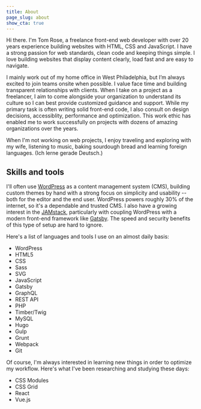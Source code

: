 ```yaml
---
title: About
page_slug: about
show_cta: true
---
```


<p class="lead">Hi there. I'm Tom Rose, a freelance front-end web developer with over 20 years experience building websites with HTML, CSS and JavaScript. I have a strong passion for web standards, clean code and keeping things simple. I love building websites that display content clearly, load fast and are easy to navigate.</p>

I mainly work out of my home office in West Philadelphia, but I’m always excited to join teams onsite when possible. I value face time and building transparent relationships with clients. When I take on a project as a freelancer, I aim to come alongside your organization to understand its culture so I can best provide customized guidance and support. While my primary task is often writing solid front-end code, I also consult on design decisions, accessiblity, performance and optimization. This work ethic has enabled me to work successfully on projects with dozens of amazing organizations over the years.

When I'm not working on web projects, I enjoy traveling and exploring with my wife, listening to music, baking sourdough bread and learning foreign languages. (Ich lerne gerade Deutsch.)

## Skills and tools

I'll often use [WordPress](https://wordpress.org/) as a content management system (CMS), building custom themes by hand with a strong focus on simplicity and usability -- both for the editor and the end user. WordPress powers roughly 30% of the internet, so it's a dependable and trusted CMS. I also have a growing interest in the [JAMstack](https://jamstack.org/), particularly with coupling WordPress with a modern front-end framework like [Gatsby](https://www.gatsbyjs.org/). The speed and security benefits of this type of setup are hard to ignore.

Here's a list of languages and tools I use on an almost daily basis:

<ul class="list">
  <li>WordPress</li>
  <li>HTML5</li>
  <li>CSS</li>
  <li>Sass</li>
  <li>SVG</li>
  <li>JavaScript</li>
  <li>Gatsby</li>
  <li>GraphQL</li>
  <li>REST API</li>
  <li>PHP</li>
  <li>Timber/Twig</li>
  <li>MySQL</li>
  <li>Hugo</li>
  <li>Gulp</li>
  <li>Grunt</li>
  <li>Webpack</li>
  <li>Git</li>
</ul>

Of course, I'm always interested in learning new things in order to optimize my workflow. Here's what I've been researching and studying these days:

<ul>
  <li>CSS Modules</li>
  <li>CSS Grid</li>
  <li>React</li>
  <li>Vue.js</li>
</ul>
